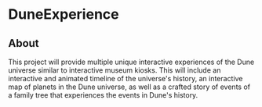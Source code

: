 # DuneExperience

## About
This project will provide multiple unique interactive experiences of the Dune universe similar to interactive museum kiosks. This will include an interactive and animated timeline of the universe's history, an interactive map of planets in the Dune universe, as well as a crafted story of events of a family tree that experiences the events in Dune's history.